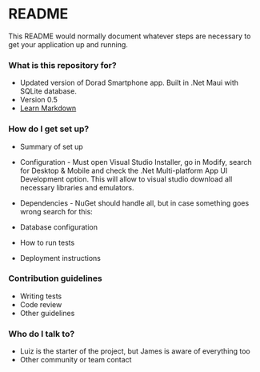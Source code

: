 # README #

This README would normally document whatever steps are necessary to get your application up and running.

### What is this repository for? ###

* Updated version of Dorad Smartphone app. Built in .Net Maui with SQLite database.
* Version 0.5
* [Learn Markdown](https://bitbucket.org/tutorials/markdowndemo)

### How do I get set up? ###

* Summary of set up
* Configuration - Must open Visual Studio Installer, go in Modify, search for Desktop & Mobile and check the .Net Multi-platform App UI Development option. This will allow to visual studio download all necessary libraries and emulators.
* Dependencies - NuGet should handle all, but in case something goes wrong search for this:
	
* Database configuration
* How to run tests
* Deployment instructions

### Contribution guidelines ###

* Writing tests
* Code review
* Other guidelines

### Who do I talk to? ###

* Luiz is the starter of the project, but James is aware of everything too
* Other community or team contact